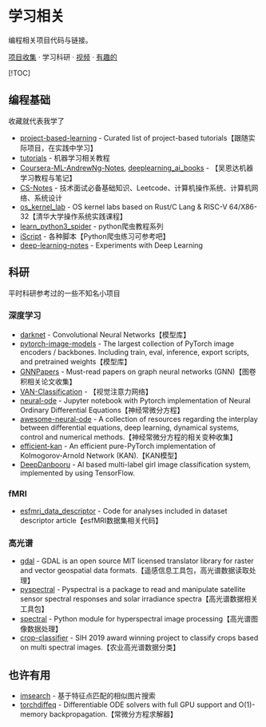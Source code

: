 # 学习相关

编程相关项目代码与链接。

[项目收集](./README.md) · 学习科研 · [视频](./Video.md) · [有趣的](./Interesting.md)

[!TOC]

## 编程基础

收藏就代表我学了

* [project-based-learning](https://github.com/practical-tutorials/project-based-learning) - Curated list of project-based tutorials【跟随实际项目，在实践中学习】
* [tutorials](https://github.com/MorvanZhou/tutorials) - 机器学习相关教程
* [Coursera-ML-AndrewNg-Notes](https://github.com/fengdu78/Coursera-ML-AndrewNg-Notes), [deeplearning_ai_books](https://github.com/fengdu78/deeplearning_ai_books) - 【吴恩达机器学习教程与笔记】
* [CS-Notes](https://github.com/CyC2018/CS-Notes) - 技术面试必备基础知识、Leetcode、计算机操作系统、计算机网络、系统设计
* [os_kernel_lab](https://github.com/chyyuu/os_kernel_lab) - OS kernel labs based on Rust/C Lang & RISC-V 64/X86-32【清华大学操作系统实践课程】
* [learn_python3_spider](https://github.com/wistbean/learn_python3_spider) - python爬虫教程系列
* [iScript](https://github.com/PeterDing/iScript) - 各种脚本【Python爬虫练习可参考吧】
* [deep-learning-notes](https://github.com/kmkolasinski/deep-learning-notes) - Experiments with Deep Learning

## 科研

平时科研参考过的一些不知名小项目

### 深度学习

* [darknet](https://github.com/pjreddie/darknet) - Convolutional Neural Networks【模型库】
* [pytorch-image-models](https://github.com/huggingface/pytorch-image-models) - The largest collection of PyTorch image encoders / backbones. Including train, eval, inference, export scripts, and pretrained weights【模型库】
* [GNNPapers](https://github.com/thunlp/GNNPapers) - Must-read papers on graph neural networks (GNN)【图卷积相关论文收集】
* [VAN-Classification](https://github.com/Visual-Attention-Network/VAN-Classification) - 【视觉注意力网络】
* [neural-ode](https://github.com/msurtsukov/neural-ode) - Jupyter notebook with Pytorch implementation of Neural Ordinary Differential Equations【神经常微分方程】
* [awesome-neural-ode](https://github.com/Zymrael/awesome-neural-ode) - A collection of resources regarding the interplay between differential equations, deep learning, dynamical systems, control and numerical methods.【神经常微分方程的相关变种收集】
* [efficient-kan](https://github.com/Blealtan/efficient-kan) - An efficient pure-PyTorch implementation of Kolmogorov-Arnold Network (KAN).【KAN模型】
* [DeepDanbooru](https://github.com/KichangKim/DeepDanbooru) - AI based multi-label girl image classification system, implemented by using TensorFlow.

### fMRI

* [esfmri_data_descriptor](https://github.com/wiheto/esfmri_data_descriptor) - Code for analyses included in dataset descriptor article【esfMRI数据集相关代码】

### 高光谱

* [gdal](https://github.com/OSGeo/gdal) - GDAL is an open source MIT licensed translator library for raster and vector geospatial data formats.【遥感信息工具包，高光谱数据读取处理】
* [pyspectral](https://github.com/pytroll/pyspectral) - Pyspectral is a package to read and manipulate satellite sensor spectral responses and solar irradiance spectra【高光谱数据相关工具包】
* [spectral](https://github.com/spectralpython/spectral) - Python module for hyperspectral image processing【高光谱图像数据处理】
* [crop-classifier](https://github.com/Somu1103/crop-classifier) - SIH 2019 award winning project to classify crops based on multi spectral images.【农业高光谱数据分类】

## 也许有用

* [imsearch](https://github.com/lolishinshi/imsearch) - 基于特征点匹配的相似图片搜索
* [torchdiffeq](https://github.com/rtqichen/torchdiffeq) - Differentiable ODE solvers with full GPU support and O(1)-memory backpropagation.【常微分方程求解器】
